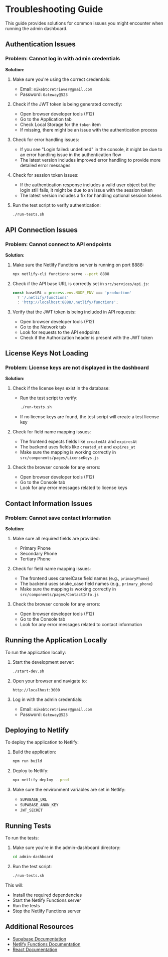# Troubleshooting Guide

This guide provides solutions for common issues you might encounter when running the admin dashboard.

## Authentication Issues

### Problem: Cannot log in with admin credentials

**Solution:**
1. Make sure you're using the correct credentials:
   - Email: `mikebtcretriever@gmail.com`
   - Password: `Gateway@523`

2. Check if the JWT token is being generated correctly:
   - Open browser developer tools (F12)
   - Go to the Application tab
   - Check Local Storage for the `token` item
   - If missing, there might be an issue with the authentication process

3. Check for error handling issues:
   - If you see "Login failed: undefined" in the console, it might be due to an error handling issue in the authentication flow
   - The latest version includes improved error handling to provide more detailed error messages

4. Check for session token issues:
   - If the authentication response includes a valid user object but the login still fails, it might be due to an issue with the session token
   - The latest version includes a fix for handling optional session tokens

5. Run the test script to verify authentication:
   ```bash
   ./run-tests.sh
   ```

## API Connection Issues

### Problem: Cannot connect to API endpoints

**Solution:**
1. Make sure the Netlify Functions server is running on port 8888:
   ```bash
   npx netlify-cli functions:serve --port 8888
   ```

2. Check if the API base URL is correctly set in `src/services/api.js`:
   ```javascript
   const baseURL = process.env.NODE_ENV === 'production' 
     ? '/.netlify/functions'
     : 'http://localhost:8888/.netlify/functions';
   ```

3. Verify that the JWT token is being included in API requests:
   - Open browser developer tools (F12)
   - Go to the Network tab
   - Look for requests to the API endpoints
   - Check if the Authorization header is present with the JWT token

## License Keys Not Loading

### Problem: License keys are not displayed in the dashboard

**Solution:**
1. Check if the license keys exist in the database:
   - Run the test script to verify:
     ```bash
     ./run-tests.sh
     ```
   - If no license keys are found, the test script will create a test license key

2. Check for field name mapping issues:
   - The frontend expects fields like `createdAt` and `expiresAt`
   - The backend uses fields like `created_at` and `expires_at`
   - Make sure the mapping is working correctly in `src/components/pages/LicenseKeys.js`

3. Check the browser console for any errors:
   - Open browser developer tools (F12)
   - Go to the Console tab
   - Look for any error messages related to license keys

## Contact Information Issues

### Problem: Cannot save contact information

**Solution:**
1. Make sure all required fields are provided:
   - Primary Phone
   - Secondary Phone
   - Tertiary Phone

2. Check for field name mapping issues:
   - The frontend uses camelCase field names (e.g., `primaryPhone`)
   - The backend uses snake_case field names (e.g., `primary_phone`)
   - Make sure the mapping is working correctly in `src/components/pages/ContactInfo.js`

3. Check the browser console for any errors:
   - Open browser developer tools (F12)
   - Go to the Console tab
   - Look for any error messages related to contact information

## Running the Application Locally

To run the application locally:

1. Start the development server:
   ```bash
   ./start-dev.sh
   ```

2. Open your browser and navigate to:
   ```
   http://localhost:3000
   ```

3. Log in with the admin credentials:
   - Email: `mikebtcretriever@gmail.com`
   - Password: `Gateway@523`

## Deploying to Netlify

To deploy the application to Netlify:

1. Build the application:
   ```bash
   npm run build
   ```

2. Deploy to Netlify:
   ```bash
   npx netlify deploy --prod
   ```

3. Make sure the environment variables are set in Netlify:
   - `SUPABASE_URL`
   - `SUPABASE_ANON_KEY`
   - `JWT_SECRET`

## Running Tests

To run the tests:

1. Make sure you're in the admin-dashboard directory:
   ```bash
   cd admin-dashboard
   ```

2. Run the test script:
   ```bash
   ./run-tests.sh
   ```

This will:
- Install the required dependencies
- Start the Netlify Functions server
- Run the tests
- Stop the Netlify Functions server

## Additional Resources

- [Supabase Documentation](https://supabase.io/docs)
- [Netlify Functions Documentation](https://docs.netlify.com/functions/overview/)
- [React Documentation](https://reactjs.org/docs/getting-started.html)
